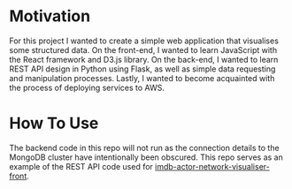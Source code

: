 # Motivation
For this project I wanted to create a simple web application that visualises some structured data. On the front-end, I wanted to learn JavaScript with the React framework and D3.js library. On the back-end, I wanted to learn REST API design in Python using Flask, as well as simple data requesting and manipulation processes. Lastly, I wanted to become acquainted with the process of deploying services to AWS.

# How To Use
The backend code in this repo will not run as the connection details to the MongoDB cluster have intentionally been obscured. This repo serves as an example of the REST API code used for [imdb-actor-network-visualiser-front](https://github.com/AmroNagdy/imdb-actor-network-visualiser-front).
